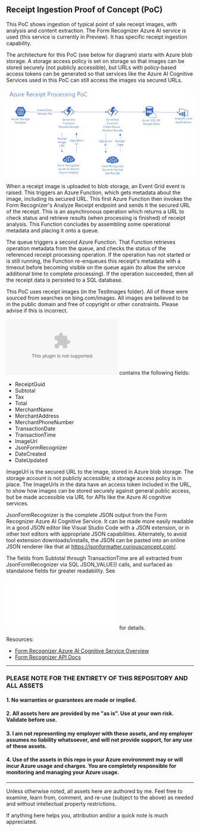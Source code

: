 ## Receipt Ingestion Proof of Concept (PoC)

This PoC shows ingestion of typical point of sale receipt images, with analysis and content extraction. The Form Recognizer Azure AI service is used (this service is currently in Preview). It has specific receipt ingestion capability.

The architecture for this PoC (see below for diagram) starts with Azure blob storage. A storage access policy is set on storage so that images can be stored securely (not publicly accessible), but URLs with policy-based access tokens can be generated so that services like the Azure AI Cognitive Services used in this PoC can still access the images via secured URLs.

![PoC Architecture](architecture-receipts.png)

When a receipt image is uploaded to blob storage, an Event Grid event is raised. This triggers an Azure Function, which gets metadata about the image, including its secured URL. This first Azure Function then invokes the Form Recognizer's Analyze Receipt endpoint and sends it the secured URL of the receipt. This is an asynchronous operation which returns a URL to check status and retrieve results (when processing is finished) of receipt analysis. This Function concludes by assembling some operational metadata and placing it onto a queue.

The queue triggers a second Azure Function. That Function retrieves operation metadata from the queue, and checks the status of the referenced receipt processing operation. If the operation has not started or is still running, the Function re-enqueues this receipt's metadata with a timeout before becoming visible on the queue again (to allow the service additional time to complete processing). If the operation succeeded, then all the receipt data is persisted to a SQL database.

This PoC uses receipt images (in the TestImages folder). All of these were sourced from searches on bing.com/images. All images are believed to be in the public domain and free of copyright or other constraints. Please advise if this is incorrect.

![Test result data](poc-results.xlsx) contains the following fields:
- ReceiptGuid
- Subtotal
- Tax
- Total
- MerchantName
- MerchantAddress
- MerchantPhoneNumber
- TransactionDate
- TransactionTime
- ImageUrl
- JsonFormRecognizer
- DateCreated
- DateUpdated

ImageUrl is the secured URL to the image, stored in Azure blob storage. The storage account is not publicly accessible; a storage access policy is in place. The ImageUrls in the data have an access token included in the URL, to show how images can be stored securely against general public access, but be made accessible via URL for APIs like the Azure AI cognitive services.

JsonFormRecognizer is the complete JSON output from the Form Recognizer Azure AI Cognitive Service. It can be made more easily readable in a good JSON editor like Visual Studio Code with a JSON extension, or in other text editors with appropriate JSON capabilities. Alternately, to avoid tool extension downloads/installs, the JSON can be pasted into an online JSON renderer like that at https://jsonformatter.curiousconcept.com/.

The fields from Subtotal through TransactionTime are all extracted from JsonFormRecognizer via SQL JSON_VALUE() calls, and surfaced as standalone fields for greater readability. See ![receipts.sql](receipts.sql) for details.

Resources:
* [Form Recognizer Azure AI Cognitive Service Overview](https://docs.microsoft.com/azure/cognitive-services/form-recognizer/overview)
* [Form Recognizer API Docs](https://westus2.dev.cognitive.microsoft.com/docs/services/form-recognizer-api)

---

### PLEASE NOTE FOR THE ENTIRETY OF THIS REPOSITORY AND ALL ASSETS
#### 1. No warranties or guarantees are made or implied.
#### 2. All assets here are provided by me "as is". Use at your own risk. Validate before use.
#### 3. I am not representing my employer with these assets, and my employer assumes no liability whatsoever, and will not provide support, for any use of these assets.
#### 4. Use of the assets in this repo in your Azure environment may or will incur Azure usage and charges. You are completely responsible for monitoring and managing your Azure usage.

---

Unless otherwise noted, all assets here are authored by me. Feel free to examine, learn from, comment, and re-use (subject to the above) as needed and without intellectual property restrictions.

If anything here helps you, attribution and/or a quick note is much appreciated.